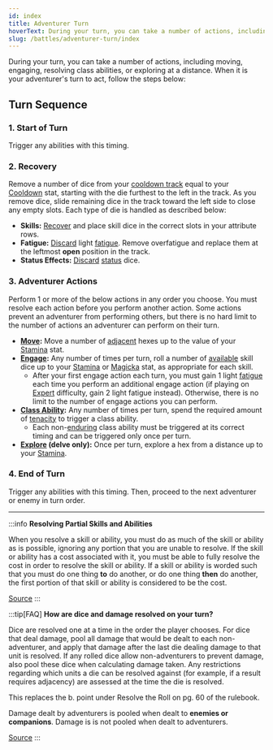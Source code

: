 ```yaml
---
id: index
title: Adventurer Turn
hoverText: During your turn, you can take a number of actions, including moving, engaging, resolving class abilities, or exploring at a distance.
slug: /battles/adventurer-turn/index
---
```


During your turn, you can take a number of actions, including moving, engaging, resolving class abilities, or exploring at a distance. When it is your adventurer's turn to act, follow the steps below:

## Turn Sequence

### 1. Start of Turn

Trigger any abilities with this timing.

### 2. Recovery

Remove a number of dice from your [cooldown track](/docs/glossary/cooldown-track) equal to your [Cooldown](/docs/adventurer/stats/cooldown) stat, starting with the die furthest to the left in the track. As you remove dice, slide remaining dice in the track toward the left side to close any empty slots. Each type of die is handled as described below:

- **Skills:** [Recover](/docs/glossary/recover) and place skill dice in the correct slots in your attribute rows.
- **Fatigue:** [Discard](/docs/glossary/discard) light [fatigue](/docs/glossary/fatigue). Remove overfatigue and replace them at the leftmost **open** position in the track.
- **Status Effects:** [Discard](/docs/glossary/discard) [status](/docs/glossary/status-effect) dice.

### 3. Adventurer Actions

Perform 1 or more of the below actions in any order you choose. You must resolve each action before you perform another action. Some actions prevent an adventurer from performing others, but there is no hard limit to the number of actions an adventurer can perform on their turn.

- **[Move](/docs/battles/adventurer-turn/move):** Move a number of [adjacent](/docs/glossary/adjacent) hexes up to the value of your [Stamina](/docs/adventurer/stats/stamina) stat.
- **[Engage](/docs/battles/adventurer-turn/engage):** Any number of times per turn, roll a number of [available](/docs/glossary/available) skill dice up to your [Stamina](/docs/adventurer/stats/stamina) or [Magicka](/docs/adventurer/stats/magicka) stat, as appropriate for each skill.
  - After your first engage action each turn, you must gain 1 light [fatigue](/docs/glossary/fatigue) each time you perform an additional engage action (if playing on [Expert](/docs/campaign/difficulty-levels/expert) difficulty, gain 2 light fatigue instead). Otherwise, there is no limit to the number of engage actions you can perform.
- **[Class Ability](/docs/battles/adventurer-turn/class-ability):** Any number of times per turn, spend the required amount of [tenacity](/docs/glossary/tenacity) to trigger a class ability.
  - Each non-[enduring](/docs/glossary/enduring) class ability must be triggered at its correct timing and can be triggered only once per turn.
- **[Explore](/docs/battles/adventurer-turn/explore) (delve only):** Once per turn, explore a hex from a distance up to your [Stamina](/docs/adventurer/stats/stamina).

### 4. End of Turn

Trigger any abilities with this timing. Then, proceed to the next adventurer or enemy in turn order.

---

:::info
**Resolving Partial Skills and Abilities**

When you resolve a skill or ability, you must do as much of the skill or ability as is possible, ignoring any portion that you are unable to resolve. If the skill or ability has a cost associated with it, you must be able to fully resolve the cost in order to resolve the skill or ability. If a skill or ability is worded such that you must do one thing **to** do another, or do one thing **then** do another, the first portion of that skill or ability is considered to be the cost.

<a href="https://discord.com/channels/273472391403798528/1361396124782694450/1387180604663136356" target="_blank">Source</a>
:::

:::tip[FAQ]
**How are dice and damage resolved on your turn?**

Dice are resolved one at a time in the order the player chooses. For dice that deal damage, pool all damage that would be dealt to each non-adventurer, and apply that damage after the last die dealing damage to that unit is resolved. If any rolled dice allow non-adventurers to prevent damage, also pool these dice when calculating damage taken. Any restrictions regarding which units a die can be resolved against (for example, if a result requires adjacency) are assessed at the time the die is resolved.

This replaces the b. point under Resolve the Roll on pg. 60 of the rulebook.

Damage dealt by adventurers is pooled when dealt to **enemies or companions**. Damage is is not pooled when dealt to adventurers.

<a href="https://discord.com/channels/273472391403798528/1392759133953986590/1400147849597030481" target="_blank">Source</a>
:::
